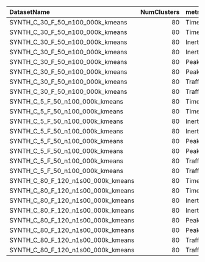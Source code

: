 | DatasetName                        |   NumClusters | metric     | baseline   | compare_suite   |   baseline_value |   compare_value |      Rel |   Improvement_% |   n_pairs |
|:-----------------------------------|--------------:|:-----------|:-----------|:----------------|-----------------:|----------------:|---------:|----------------:|----------:|
| SYNTH_C_30_F_50_n100_000k_kmeans   |            80 | Time       | Double     | Hybrid          |      8.20421     |     7.09409     | 0.864688 |    13.5312      |         1 |
| SYNTH_C_30_F_50_n100_000k_kmeans   |            80 | Time       | Single     | Hybrid          |      5.18937     |     7.09409     | 1.36704  |   -36.7042      |         1 |
| SYNTH_C_30_F_50_n100_000k_kmeans   |            80 | Inertia    | Double     | Hybrid          |      4.89307e+06 |     4.8932e+06  | 1.00003  |    -0.00271679  |         1 |
| SYNTH_C_30_F_50_n100_000k_kmeans   |            80 | Inertia    | Single     | Hybrid          |      4.86522e+06 |     4.8932e+06  | 1.00575  |    -0.575088    |         1 |
| SYNTH_C_30_F_50_n100_000k_kmeans   |            80 | PeakMB     | Double     | Hybrid          |    275.395       |   357.146       | 1.29685  |   -29.6851      |         1 |
| SYNTH_C_30_F_50_n100_000k_kmeans   |            80 | PeakMB     | Single     | Hybrid          |    275.259       |   357.146       | 1.29749  |   -29.7488      |         1 |
| SYNTH_C_30_F_50_n100_000k_kmeans   |            80 | TrafficRel | Double     | Hybrid          |      1           |     0.8         | 0.8      |    20           |         1 |
| SYNTH_C_30_F_50_n100_000k_kmeans   |            80 | TrafficRel | Single     | Hybrid          |      0.5         |     0.8         | 1.6      |   -60           |         1 |
| SYNTH_C_5_F_50_n100_000k_kmeans    |            80 | Time       | Double     | Hybrid          |      8.03354     |     6.59997     | 0.821552 |    17.8448      |         1 |
| SYNTH_C_5_F_50_n100_000k_kmeans    |            80 | Time       | Single     | Hybrid          |      4.55605     |     6.59997     | 1.44862  |   -44.8618      |         1 |
| SYNTH_C_5_F_50_n100_000k_kmeans    |            80 | Inertia    | Double     | Hybrid          |      4.6187e+06  |     4.61893e+06 | 1.00005  |    -0.00495768  |         1 |
| SYNTH_C_5_F_50_n100_000k_kmeans    |            80 | Inertia    | Single     | Hybrid          |      4.5939e+06  |     4.61893e+06 | 1.00545  |    -0.544849    |         1 |
| SYNTH_C_5_F_50_n100_000k_kmeans    |            80 | PeakMB     | Double     | Hybrid          |    393.535       |   402.315       | 1.02231  |    -2.2309      |         1 |
| SYNTH_C_5_F_50_n100_000k_kmeans    |            80 | PeakMB     | Single     | Hybrid          |    393.318       |   402.315       | 1.02287  |    -2.28732     |         1 |
| SYNTH_C_5_F_50_n100_000k_kmeans    |            80 | TrafficRel | Double     | Hybrid          |      1           |     0.8         | 0.8      |    20           |         1 |
| SYNTH_C_5_F_50_n100_000k_kmeans    |            80 | TrafficRel | Single     | Hybrid          |      0.5         |     0.8         | 1.6      |   -60           |         1 |
| SYNTH_C_80_F_120_n1s00_000k_kmeans |            80 | Time       | Double     | Hybrid          |      7.11404     |     3.61058     | 0.507528 |    49.2472      |         1 |
| SYNTH_C_80_F_120_n1s00_000k_kmeans |            80 | Time       | Single     | Hybrid          |      1.89063     |     3.61058     | 1.90972  |   -90.9718      |         1 |
| SYNTH_C_80_F_120_n1s00_000k_kmeans |            80 | Inertia    | Double     | Hybrid          |      7.21105e+07 |     7.21106e+07 | 1        |    -0.000213594 |         1 |
| SYNTH_C_80_F_120_n1s00_000k_kmeans |            80 | Inertia    | Single     | Hybrid          |      7.00799e+07 |     7.21106e+07 | 1.02898  |    -2.89772     |         1 |
| SYNTH_C_80_F_120_n1s00_000k_kmeans |            80 | PeakMB     | Double     | Hybrid          |    539.66        |   491.787       | 0.91129  |     8.87099     |         1 |
| SYNTH_C_80_F_120_n1s00_000k_kmeans |            80 | PeakMB     | Single     | Hybrid          |    491.659       |   491.787       | 1.00026  |    -0.0259926   |         1 |
| SYNTH_C_80_F_120_n1s00_000k_kmeans |            80 | TrafficRel | Double     | Hybrid          |      1           |     0.4704      | 0.4704   |    52.96        |         1 |
| SYNTH_C_80_F_120_n1s00_000k_kmeans |            80 | TrafficRel | Single     | Hybrid          |      0.228       |     0.4704      | 2.06316  |  -106.316       |         1 |
